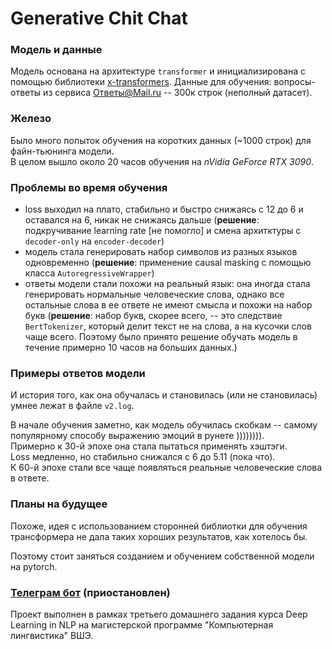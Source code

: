 # Generative Chit Chat

### Модель и данные
Модель основана на архитектуре `transformer` и инициализирована с помощью библиотеки [x-transformers](https://github.com/lucidrains/x-transformers).
Данные для обучения: вопросы-ответы из сервиса Ответы@Mail.ru -- 300к строк (неполный датасет).

### Железо
Было много попыток обучения на коротких данных (~1000 строк) для файн-тьюнинга модели. \
В целом вышло около 20 часов обучения на _nVidia GeForce RTX 3090_.


### Проблемы во время обучения
- loss выходил на плато, стабильно и быстро снижаясь с 12 до 6 и оставался на 6, никак не снижаясь дальше (**решение**: подкручивание learning rate [не помогло] и смена архитктуры с `decoder-only` на `encoder-decoder`)
- модель стала генерировать набор символов из разных языков одновременно (**решение**: применение causal masking с помощью класса `AutoregressiveWrapper`)
- ответы модели стали похожи на реальный язык: она иногда стала генерировать нормальные человеческие слова, однако все остальные слова в ее ответе не имеют смысла и похожи на набор букв (**решение**: набор букв, скорее всего, -- это следствие `BertTokenizer`, который делит текст не на слова, а на кусочки слов чаще всего. Поэтому было принято решение обучать модель в течение примерно 10 часов на больших данных.)


### Примеры ответов модели
И история того, как она обучалась и становилась (или не становилась) умнее лежат в файле `v2.log`.

В начале обучения заметно, как модель обучилась скобкам -- самому популярному способу выражению эмоций в рунете )))))))).\
Примерно к 30-й эпохе она стала пытаться применять хэштэги. \
Loss медленно, но стабильно снижался с 6 до 5.11 (пока что). \
К 60-й эпохе стали все чаще появляться реальные человеческие слова в ответе.

### Планы на будущее
Похоже, идея с использованием сторонней библиотки для обучения трансформера не дала таких хороших результатов, как хотелось бы.

Поэтому стоит заняться созданием и обучением собственной модели на pytorch. 

### [Телеграм бот](https://t.me/gobbledygook_bot) (приостановлен)

Проект выполнен в рамках третьего домашнего задания курса Deep Learning in NLP на магистерской программе "Компьютерная лингвистика" ВШЭ.

